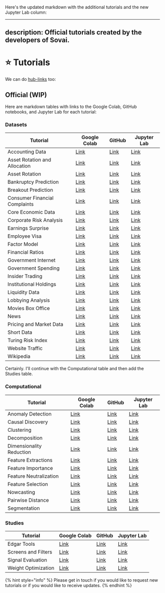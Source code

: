 Here's the updated markdown with the additional tutorials and the new Jupyter Lab column:

---
description: Official tutorials created by the developers of Sovai.
---

# ⭐ Tutorials

We can do [hub-links](https://hub.sov.ai/hub/user-redirect/lab/tree/sovai-public/notebooks/datasets/Breakout%20Prediction.ipynb) too:&#x20;

## Official (WIP)

Here are markdown tables with links to the Google Colab, GitHub notebooks, and Jupyter Lab for each tutorial:

### Datasets

| Tutorial                              | Google Colab                                                                                                                                                        | GitHub                                                                                                                                        | Jupyter Lab |
| ------------------------------------- | ------------------------------------------------------------------------------------------------------------------------------------------------------------------- | --------------------------------------------------------------------------------------------------------------------------------------------- | ----------- |
| Accounting Data                       | [Link](https://colab.research.google.com/github/sovai-research/sovai-public/blob/main/notebooks/datasets/Accounting%20Data.ipynb)                                  | [Link](https://github.com/sovai-research/sovai-public/blob/main/notebooks/datasets/Accounting%20Data.ipynb)                                  | [Link](https://hub.sov.ai/hub/user-redirect/lab/tree/sovai-public/notebooks/datasets/Accounting%20Data.ipynb) |
| Asset Rotation and Allocation         | [Link](https://colab.research.google.com/github/sovai-research/sovai-public/blob/main/notebooks/datasets/Asset%20Rotation%20and%20Allocation.ipynb)                | [Link](https://github.com/sovai-research/sovai-public/blob/main/notebooks/datasets/Asset%20Rotation%20and%20Allocation.ipynb)                | [Link](https://hub.sov.ai/hub/user-redirect/lab/tree/sovai-public/notebooks/datasets/Asset%20Rotation%20and%20Allocation.ipynb) |
| Asset Rotation                        | [Link](https://colab.research.google.com/github/sovai-research/sovai-public/blob/main/notebooks/datasets/Asset%20Rotation.ipynb)                                   | [Link](https://github.com/sovai-research/sovai-public/blob/main/notebooks/datasets/Asset%20Rotation.ipynb)                                   | [Link](https://hub.sov.ai/hub/user-redirect/lab/tree/sovai-public/notebooks/datasets/Asset%20Rotation.ipynb) |
| Bankruptcy Prediction                 | [Link](https://colab.research.google.com/github/sovai-research/sovai-public/blob/main/notebooks/datasets/Bankruptcy%20Prediction.ipynb)                            | [Link](https://github.com/sovai-research/sovai-public/blob/main/notebooks/datasets/Bankruptcy%20Prediction.ipynb)                            | [Link](https://hub.sov.ai/hub/user-redirect/lab/tree/sovai-public/notebooks/datasets/Bankruptcy%20Prediction.ipynb) |
| Breakout Prediction                   | [Link](https://colab.research.google.com/github/sovai-research/sovai-public/blob/main/notebooks/datasets/Breakout%20Prediction.ipynb)                              | [Link](https://github.com/sovai-research/sovai-public/blob/main/notebooks/datasets/Breakout%20Prediction.ipynb)                              | [Link](https://hub.sov.ai/hub/user-redirect/lab/tree/sovai-public/notebooks/datasets/Breakout%20Prediction.ipynb) |
| Consumer Financial Complaints         | [Link](https://colab.research.google.com/github/sovai-research/sovai-public/blob/main/notebooks/datasets/Consumer%20Financial%20Complaints.ipynb)                  | [Link](https://github.com/sovai-research/sovai-public/blob/main/notebooks/datasets/Consumer%20Financial%20Complaints.ipynb)                  | [Link](https://hub.sov.ai/hub/user-redirect/lab/tree/sovai-public/notebooks/datasets/Consumer%20Financial%20Complaints.ipynb) |
| Core Economic Data                    | [Link](https://colab.research.google.com/github/sovai-research/sovai-public/blob/main/notebooks/datasets/Core%20Economic%20Data.ipynb)                             | [Link](https://github.com/sovai-research/sovai-public/blob/main/notebooks/datasets/Core%20Economic%20Data.ipynb)                             | [Link](https://hub.sov.ai/hub/user-redirect/lab/tree/sovai-public/notebooks/datasets/Core%20Economic%20Data.ipynb) |
| Corporate Risk Analysis               | [Link](https://colab.research.google.com/github/sovai-research/sovai-public/blob/main/notebooks/datasets/Corporate%20Risk%20Analysis.ipynb)                        | [Link](https://github.com/sovai-research/sovai-public/blob/main/notebooks/datasets/Corporate%20Risk%20Analysis.ipynb)                        | [Link](https://hub.sov.ai/hub/user-redirect/lab/tree/sovai-public/notebooks/datasets/Corporate%20Risk%20Analysis.ipynb) |
| Earnings Surprise                     | [Link](https://colab.research.google.com/github/sovai-research/sovai-public/blob/main/notebooks/datasets/Earnings%20Surprise.ipynb)                                | [Link](https://github.com/sovai-research/sovai-public/blob/main/notebooks/datasets/Earnings%20Surprise.ipynb)                                | [Link](https://hub.sov.ai/hub/user-redirect/lab/tree/sovai-public/notebooks/datasets/Earnings%20Surprise.ipynb) |
| Employee Visa                         | [Link](https://colab.research.google.com/github/sovai-research/sovai-public/blob/main/notebooks/datasets/Employee%20Visa.ipynb)                                    | [Link](https://github.com/sovai-research/sovai-public/blob/main/notebooks/datasets/Employee%20Visa.ipynb)                                    | [Link](https://hub.sov.ai/hub/user-redirect/lab/tree/sovai-public/notebooks/datasets/Employee%20Visa.ipynb) |
| Factor Model                          | [Link](https://colab.research.google.com/github/sovai-research/sovai-public/blob/main/notebooks/datasets/Factor%20Model.ipynb)                                     | [Link](https://github.com/sovai-research/sovai-public/blob/main/notebooks/datasets/Factor%20Model.ipynb)                                     | [Link](https://hub.sov.ai/hub/user-redirect/lab/tree/sovai-public/notebooks/datasets/Factor%20Model.ipynb) |
| Financial Ratios                      | [Link](https://colab.research.google.com/github/sovai-research/sovai-public/blob/main/notebooks/datasets/Financial%20Ratios.ipynb)                                 | [Link](https://github.com/sovai-research/sovai-public/blob/main/notebooks/datasets/Financial%20Ratios.ipynb)                                 | [Link](https://hub.sov.ai/hub/user-redirect/lab/tree/sovai-public/notebooks/datasets/Financial%20Ratios.ipynb) |
| Government Internet                   | [Link](https://colab.research.google.com/github/sovai-research/sovai-public/blob/main/notebooks/datasets/Government%20Internet.ipynb)                              | [Link](https://github.com/sovai-research/sovai-public/blob/main/notebooks/datasets/Government%20Internet.ipynb)                              | [Link](https://hub.sov.ai/hub/user-redirect/lab/tree/sovai-public/notebooks/datasets/Government%20Internet.ipynb) |
| Government Spending                   | [Link](https://colab.research.google.com/github/sovai-research/sovai-public/blob/main/notebooks/datasets/Government%20Spending.ipynb)                              | [Link](https://github.com/sovai-research/sovai-public/blob/main/notebooks/datasets/Government%20Spending.ipynb)                              | [Link](https://hub.sov.ai/hub/user-redirect/lab/tree/sovai-public/notebooks/datasets/Government%20Spending.ipynb) |
| Insider Trading                       | [Link](https://colab.research.google.com/github/sovai-research/sovai-public/blob/main/notebooks/datasets/Insider%20Trading.ipynb)                                  | [Link](https://github.com/sovai-research/sovai-public/blob/main/notebooks/datasets/Insider%20Trading.ipynb)                                  | [Link](https://hub.sov.ai/hub/user-redirect/lab/tree/sovai-public/notebooks/datasets/Insider%20Trading.ipynb) |
| Institutional Holdings                | [Link](https://colab.research.google.com/github/sovai-research/sovai-public/blob/main/notebooks/datasets/Insitutional%20Holdings.ipynb)                            | [Link](https://github.com/sovai-research/sovai-public/blob/main/notebooks/datasets/Insitutional%20Holdings.ipynb)                            | [Link](https://hub.sov.ai/hub/user-redirect/lab/tree/sovai-public/notebooks/datasets/Insitutional%20Holdings.ipynb) |
| Liquidity Data                        | [Link](https://colab.research.google.com/github/sovai-research/sovai-public/blob/main/notebooks/datasets/Liquidity%20Data.ipynb)                                   | [Link](https://github.com/sovai-research/sovai-public/blob/main/notebooks/datasets/Liquidity%20Data.ipynb)                                   | [Link](https://hub.sov.ai/hub/user-redirect/lab/tree/sovai-public/notebooks/datasets/Liquidity%20Data.ipynb) |
| Lobbying Analysis                     | [Link](https://colab.research.google.com/github/sovai-research/sovai-public/blob/main/notebooks/datasets/Lobbying%20Analysis.ipynb)                                | [Link](https://github.com/sovai-research/sovai-public/blob/main/notebooks/datasets/Lobbying%20Analysis.ipynb)                                | [Link](https://hub.sov.ai/hub/user-redirect/lab/tree/sovai-public/notebooks/datasets/Lobbying%20Analysis.ipynb) |
| Movies Box Office                     | [Link](https://colab.research.google.com/github/sovai-research/sovai-public/blob/main/notebooks/datasets/Movies%20Box%20Office.ipynb)                              | [Link](https://github.com/sovai-research/sovai-public/blob/main/notebooks/datasets/Movies%20Box%20Office.ipynb)                              | [Link](https://hub.sov.ai/hub/user-redirect/lab/tree/sovai-public/notebooks/datasets/Movies%20Box%20Office.ipynb) |
| News                                  | [Link](https://colab.research.google.com/github/sovai-research/sovai-public/blob/main/notebooks/datasets/News.ipynb)                                               | [Link](https://github.com/sovai-research/sovai-public/blob/main/notebooks/datasets/News.ipynb)                                               | [Link](https://hub.sov.ai/hub/user-redirect/lab/tree/sovai-public/notebooks/datasets/News.ipynb) |
| Pricing and Market Data               | [Link](https://colab.research.google.com/github/sovai-research/sovai-public/blob/main/notebooks/datasets/Pricing%20and%20Market%20Data.ipynb)                      | [Link](https://github.com/sovai-research/sovai-public/blob/main/notebooks/datasets/Pricing%20and%20Market%20Data.ipynb)                      | [Link](https://hub.sov.ai/hub/user-redirect/lab/tree/sovai-public/notebooks/datasets/Pricing%20and%20Market%20Data.ipynb) |
| Short Data                            | [Link](https://colab.research.google.com/github/sovai-research/sovai-public/blob/main/notebooks/datasets/Short%20Data.ipynb)                                       | [Link](https://github.com/sovai-research/sovai-public/blob/main/notebooks/datasets/Short%20Data.ipynb)                                       | [Link](https://hub.sov.ai/hub/user-redirect/lab/tree/sovai-public/notebooks/datasets/Short%20Data.ipynb) |
| Turing Risk Index                     | [Link](https://colab.research.google.com/github/sovai-research/sovai-public/blob/main/notebooks/datasets/Turing%20Risk%20Index.ipynb)                              | [Link](https://github.com/sovai-research/sovai-public/blob/main/notebooks/datasets/Turing%20Risk%20Index.ipynb)                              | [Link](https://hub.sov.ai/hub/user-redirect/lab/tree/sovai-public/notebooks/datasets/Turing%20Risk%20Index.ipynb) |
| Website Traffic                       | [Link](https://colab.research.google.com/github/sovai-research/sovai-public/blob/main/notebooks/datasets/Website%20Traffic.ipynb)                                  | [Link](https://github.com/sovai-research/sovai-public/blob/main/notebooks/datasets/Website%20Traffic.ipynb)                                  | [Link](https://hub.sov.ai/hub/user-redirect/lab/tree/sovai-public/notebooks/datasets/Website%20Traffic.ipynb) |
| Wikipedia                             | [Link](https://colab.research.google.com/github/sovai-research/sovai-public/blob/main/notebooks/datasets/Wikipedia.ipynb)                                          | [Link](https://github.com/sovai-research/sovai-public/blob/main/notebooks/datasets/Wikipedia.ipynb)                                          | [Link](https://hub.sov.ai/hub/user-redirect/lab/tree/sovai-public/notebooks/datasets/Wikipedia.ipynb) |


Certainly. I'll continue with the Computational table and then add the Studies table.

### Computational

| Tutorial                 | Google Colab                                                                                                                                                     | GitHub                                                                                                                                     | Jupyter Lab |
| ------------------------ | ---------------------------------------------------------------------------------------------------------------------------------------------------------------- | ------------------------------------------------------------------------------------------------------------------------------------------ | ----------- |
| Anomaly Detection        | [Link](https://colab.research.google.com/github/sovai-research/sovai-public/blob/main/notebooks/computational/Anomaly%20Detection.ipynb)                         | [Link](https://github.com/sovai-research/sovai-public/blob/main/notebooks/computational/Anomaly%20Detection.ipynb)                         | [Link](https://hub.sov.ai/hub/user-redirect/lab/tree/sovai-public/notebooks/computational/Anomaly%20Detection.ipynb) |
| Causal Discovery         | [Link](https://colab.research.google.com/github/sovai-research/sovai-public/blob/main/notebooks/computational/Causal%20Discovery%20Notebook.ipynb)               | [Link](https://github.com/sovai-research/sovai-public/blob/main/notebooks/computational/Causal%20Discovery%20Notebook.ipynb)               | [Link](https://hub.sov.ai/hub/user-redirect/lab/tree/sovai-public/notebooks/computational/Causal%20Discovery%20Notebook.ipynb) |
| Clustering               | [Link](https://colab.research.google.com/github/sovai-research/sovai-public/blob/main/notebooks/computational/Clustering%20Notebook.ipynb)                       | [Link](https://github.com/sovai-research/sovai-public/blob/main/notebooks/computational/Clustering%20Notebook.ipynb)                       | [Link](https://hub.sov.ai/hub/user-redirect/lab/tree/sovai-public/notebooks/computational/Clustering%20Notebook.ipynb) |
| Decomposition            | [Link](https://colab.research.google.com/github/sovai-research/sovai-public/blob/main/notebooks/computational/Decomposition%20Notebook.ipynb)                    | [Link](https://github.com/sovai-research/sovai-public/blob/main/notebooks/computational/Decomposition%20Notebook.ipynb)                    | [Link](https://hub.sov.ai/hub/user-redirect/lab/tree/sovai-public/notebooks/computational/Decomposition%20Notebook.ipynb) |
| Dimensionality Reduction | [Link](https://colab.research.google.com/github/sovai-research/sovai-public/blob/main/notebooks/computational/Dimensionality%20Reduction.ipynb)                  | [Link](https://github.com/sovai-research/sovai-public/blob/main/notebooks/computational/Dimensionality%20Reduction.ipynb)                  | [Link](https://hub.sov.ai/hub/user-redirect/lab/tree/sovai-public/notebooks/computational/Dimensionality%20Reduction.ipynb) |
| Feature Extractions      | [Link](https://colab.research.google.com/github/sovai-research/sovai-public/blob/main/notebooks/computational/Feature%20Extractions.ipynb)                       | [Link](https://github.com/sovai-research/sovai-public/blob/main/notebooks/computational/Feature%20Extractions.ipynb)                       | [Link](https://hub.sov.ai/hub/user-redirect/lab/tree/sovai-public/notebooks/computational/Feature%20Extractions.ipynb) |
| Feature Importance       | [Link](https://colab.research.google.com/github/sovai-research/sovai-public/blob/main/notebooks/computational/Feature%20Importance.ipynb)                        | [Link](https://github.com/sovai-research/sovai-public/blob/main/notebooks/computational/Feature%20Importance.ipynb)                        | [Link](https://hub.sov.ai/hub/user-redirect/lab/tree/sovai-public/notebooks/computational/Feature%20Importance.ipynb) |
| Feature Neutralization   | [Link](https://colab.research.google.com/github/sovai-research/sovai-public/blob/main/notebooks/computational/Feature%20Neutralization.ipynb)                    | [Link](https://github.com/sovai-research/sovai-public/blob/main/notebooks/computational/Feature%20Neutralization.ipynb)                    | [Link](https://hub.sov.ai/hub/user-redirect/lab/tree/sovai-public/notebooks/computational/Feature%20Neutralization.ipynb) |
| Feature Selection        | [Link](https://colab.research.google.com/github/sovai-research/sovai-public/blob/main/notebooks/computational/Feature%20Selection.ipynb)                         | [Link](https://github.com/sovai-research/sovai-public/blob/main/notebooks/computational/Feature%20Selection.ipynb)                         | [Link](https://hub.sov.ai/hub/user-redirect/lab/tree/sovai-public/notebooks/computational/Feature%20Selection.ipynb) |
| Nowcasting               | [Link](https://colab.research.google.com/github/sovai-research/sovai-public/blob/main/notebooks/computational/Nowcasting%20Notebook.ipynb)                       | [Link](https://github.com/sovai-research/sovai-public/blob/main/notebooks/computational/Nowcasting%20Notebook.ipynb)                       | [Link](https://hub.sov.ai/hub/user-redirect/lab/tree/sovai-public/notebooks/computational/Nowcasting%20Notebook.ipynb) |
| Pairwise Distance        | [Link](https://colab.research.google.com/github/sovai-research/sovai-public/blob/main/notebooks/computational/Pairwise%20Distance.ipynb)                         | [Link](https://github.com/sovai-research/sovai-public/blob/main/notebooks/computational/Pairwise%20Distance.ipynb)                         | [Link](https://hub.sov.ai/hub/user-redirect/lab/tree/sovai-public/notebooks/computational/Pairwise%20Distance.ipynb) |
| Segmentation             | [Link](https://colab.research.google.com/github/sovai-research/sovai-public/blob/main/notebooks/computational/Segmentation%20Notebook.ipynb)                     | [Link](https://github.com/sovai-research/sovai-public/blob/main/notebooks/computational/Segmentation%20Notebook.ipynb)                     | [Link](https://hub.sov.ai/hub/user-redirect/lab/tree/sovai-public/notebooks/computational/Segmentation%20Notebook.ipynb) |

### Studies

| Tutorial                 | Google Colab                                                                                                                                           | GitHub                                                                                                                                       | Jupyter Lab |
| ------------------------ | ------------------------------------------------------------------------------------------------------------------------------------------------------ | -------------------------------------------------------------------------------------------------------------------------------------------- | ----------- |
| Edgar Tools              | [Link](https://colab.research.google.com/github/sovai-research/sovai-public/blob/main/notebooks/studies/Edgar%20Tools.ipynb)                           | [Link](https://github.com/sovai-research/sovai-public/blob/main/notebooks/studies/Edgar%20Tools.ipynb)                                       | [Link](https://hub.sov.ai/hub/user-redirect/lab/tree/sovai-public/notebooks/studies/Edgar%20Tools.ipynb) |
| Screens and Filters      | [Link](https://colab.research.google.com/github/sovai-research/sovai-public/blob/main/notebooks/studies/Screens%20and%20Filters.ipynb)                 | [Link](https://github.com/sovai-research/sovai-public/blob/main/notebooks/studies/Screens%20and%20Filters.ipynb)                             | [Link](https://hub.sov.ai/hub/user-redirect/lab/tree/sovai-public/notebooks/studies/Screens%20and%20Filters.ipynb) |
| Signal Evaluation        | [Link](https://colab.research.google.com/github/sovai-research/sovai-public/blob/main/notebooks/studies/Signal%20Evaluation.ipynb)                     | [Link](https://github.com/sovai-research/sovai-public/blob/main/notebooks/studies/Signal%20Evaluation.ipynb)                                 | [Link](https://hub.sov.ai/hub/user-redirect/lab/tree/sovai-public/notebooks/studies/Signal%20Evaluation.ipynb) |
| Weight Optimization      | [Link](https://colab.research.google.com/github/sovai-research/sovai-public/blob/main/notebooks/studies/Weight%20Optimization.ipynb)                   | [Link](https://github.com/sovai-research/sovai-public/blob/main/notebooks/studies/Weight%20Optimization.ipynb)                               | [Link](https://hub.sov.ai/hub/user-redirect/lab/tree/sovai-public/notebooks/studies/Weight%20Optimization.ipynb) |

{% hint style="info" %}
Please get in touch if you would like to request new tutorials or if you would like to receive updates.
{% endhint %}
